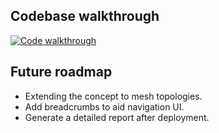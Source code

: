 ## Codebase walkthrough

[![Code walkthrough](https://res.cloudinary.com/marcomontalbano/image/upload/v1626464193/video_to_markdown/images/google-drive--1Axpt8DSORJFQTJUQD2MArbNmZmh4SGGn-c05b58ac6eb4c4700831b2b3070cd403.jpg)](https://drive.google.com/file/d/1Axpt8DSORJFQTJUQD2MArbNmZmh4SGGn/view "Code walkthrough")

## Future roadmap

* Extending the concept to mesh topologies.
* Add breadcrumbs to aid navigation UI.
* Generate a detailed report after deployment.
